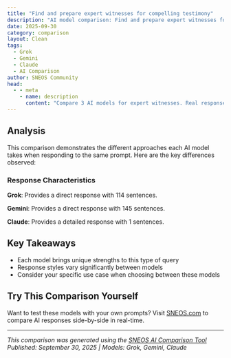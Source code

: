 ```yaml
---
title: "Find and prepare expert witnesses for compelling testimony"
description: "AI model comparison: Find and prepare expert witnesses for compelling testimony..."
date: 2025-09-30
category: comparison
layout: Clean
tags:
  - Grok
  - Gemini
  - Claude
  - AI Comparison
author: SNEOS Community
head:
  - - meta
    - name: description
      content: "Compare 3 AI models for expert witnesses. Real responses from Grok, Gemini, Claude with detailed analysis."
---
```


<ChatComparison
  title="Find and prepare expert witnesses for compelling testimony"
  prompt="Find and prepare expert witnesses for compelling testimony"
  :responses='{
    "Grok": "Finding and preparing expert witnesses for compelling testimony is a critical component of building a strong legal case, whether in a civil, criminal, or administrative proceeding. Expert witnesses provide specialized knowledge, opinions, and insights that can help clarify complex issues for a judge or jury. Below is a step-by-step guide to finding and preparing expert witnesses for effective and persuasive testimony.\n\n---\n\n### **Step 1: Identify the Need for an Expert Witness**\n1. **Understand the Case Requirements**: Determine whether an expert witness is necessary based on the issues in your case. Experts are often needed for:\n   - Technical subjects (e.g., engineering, medicine, forensics)\n   - Industry standards (e.g., construction, finance)\n   - Causation (e.g., medical malpractice, product liability)\n   - Damages (e.g., economic loss calculations)\n2. **Define the Expertise Needed**: Clearly outline the specific area of expertise required. For example, a medical malpractice case may require a surgeon with experience in a particular procedure.\n3. **Consult with Your Legal Team**: Discuss with attorneys and colleagues to ensure the expert\u2019s testimony aligns with the case strategy and legal standards (e.g., Daubert or Frye standards for admissibility in the U.S.).\n\n---\n\n### **Step 2: Find the Right Expert Witness**\n1. **Search for Qualified Experts**:\n   - **Professional Networks**: Reach out to industry associations, universities, or professional organizations related to the field of expertise.\n   - **Expert Witness Directories**: Use databases like SEAK, ALM Experts, or Round Table Group to find vetted experts.\n   - **Referrals**: Ask colleagues, other attorneys, or trusted contacts for recommendations.\n   - **Online Research**: Look for published articles, books, or research papers in the relevant field, as authors are often willing to serve as experts.\n2. **Evaluate Credentials**:\n   - Check their education, certifications, licenses, and professional experience.\n   - Review their publication history or research contributions to ensure they are authoritative in their field.\n   - Confirm they have prior experience testifying as an expert witness (courtroom experience is a plus).\n3. **Assess Availability and Conflicts of Interest**:\n   - Ensure the expert is available for depositions, trial dates, and preparation.\n   - Verify they have no conflicts of interest (e.g., prior involvement with the opposing party).\n4. **Interview Potential Experts**:\n   - Discuss their experience, approach to the case, and comfort level with testifying.\n   - Gauge their communication skills\u2014can they explain complex topics in a clear, relatable way?\n5. **Check References**:\n   - Speak with other attorneys or clients who have worked with the expert to confirm their reliability and effectiveness in court.\n\n---\n\n### **Step 3: Retain the Expert Witness**\n1. **Negotiate Fees and Terms**:\n   - Discuss hourly rates, retainer fees, and costs for preparation, travel, and testimony.\n   - Ensure clarity on payment for depositions, reports, and trial appearances.\n2. **Sign an Engagement Agreement**:\n   - Draft a contract outlining the scope of work, confidentiality requirements, deadlines, and compensation.\n   - Include a clause on the expert\u2019s independence to ensure they provide unbiased opinions.\n3. **Comply with Legal Requirements**:\n   - Disclose the expert to opposing counsel as required by court rules (e.g., expert witness lists or reports).\n   - Ensure compliance with local rules regarding expert testimony admissibility.\n\n---\n\n### **Step 4: Prepare the Expert Witness for Testimony**\n1. **Educate the Expert on the Case**:\n   - Provide all relevant case materials, including pleadings, discovery documents, depositions, and evidence.\n   - Explain the legal issues, theory of the case, and specific questions their testimony should address.\n   - Clarify the legal standards for expert opinions (e.g., Daubert criteria in the U.S., which focus on reliability and relevance).\n2. **Develop the Expert Report (if required)**:\n   - Work with the expert to draft a detailed report summarizing their findings, methodology, and opinions.\n   - Ensure the report is clear, well-organized, and supported by data or evidence.\n   - Anticipate challenges from opposing counsel and address potential weaknesses.\n3. **Prepare for Direct Examination**:\n   - Collaborate with the expert to create a narrative that is logical, concise, and persuasive.\n   - Break down complex concepts into simple, relatable terms for the jury or judge.\n   - Use visual aids (e.g., charts, diagrams, models) to enhance understanding, if permitted.\n4. **Prepare for Cross-Examination**:\n   - Conduct mock cross-examinations to simulate aggressive questioning by opposing counsel.\n   - Teach the expert to remain calm, confident, and consistent under pressure.\n   - Advise them to avoid speculation, admit limitations when appropriate, and not argue with counsel.\n   - Review potential areas of attack, such as credentials, methodology, or bias.\n5. **Train for Courtroom Demeanor**:\n   - Emphasize the importance of credibility\u2014experts should appear professional, impartial, and trustworthy.\n   - Advise on body language, tone, and eye contact (e.g., addressing the jury or judge directly).\n   - Instruct them to avoid jargon and overconfidence, as it may alienate the audience.\n6. **Review Ethical Guidelines**:\n   - Remind the expert to provide honest, objective opinions, even if they do not fully support your case.\n   - Ensure they understand they are not advocates for either side but rather neutral providers of expertise.\n\n---\n\n### **Step 5: Support the Expert During Testimony**\n1. **Meet Before Testimony**:\n   - Conduct a final prep session to review key points, refresh their memory, and address last-minute concerns.\n   - Ensure they have all necessary materials (e.g., reports, exhibits) for the courtroom.\n2. **Monitor Performance**:\n   - Observe their testimony to note areas for improvement or potential follow-up questions.\n   - Provide feedback during breaks, if appropriate, while avoiding any appearance of coaching.\n3. **Address Challenges**:\n   - Be prepared to object to improper questioning or challenges to the expert\u2019s qualifications.\n   - Use re-direct examination to clarify misunderstandings or rehabilitate credibility after cross-examination.\n\n---\n\n### **Step 6: Post-Testimony Evaluation**\n1. **Debrief with the Expert**: Discuss their performance, feedback from the court or jury (if available), and any lessons learned for future cases.\n2. **Maintain the Relationship**: If the expert performed well, consider retaining them for future cases and add them to your network.\n3. **Document Lessons Learned**: Note what worked or didn\u2019t work during preparation and testimony to improve the process for future experts.\n\n---\n\n### **Key Tips for Compelling Testimony**\n- **Focus on Clarity**: The expert\u2019s primary role is to educate the court. Their testimony should be accessible to non-experts.\n- **Emphasize Independence**: The expert must appear unbiased and objective to maintain credibility.\n- **Anticipate Challenges**: Work with the expert to identify and mitigate weaknesses in their opinions or background.\n- **Leverage Storytelling**: Encourage the expert to frame their testimony as a coherent story that supports the case narrative.\n\n---\n\n### **Common Pitfalls to Avoid**\n- **Hiring an Unqualified Expert**: Ensure the expert\u2019s credentials and experience match the case requirements.\n- **Inadequate Preparation**: Failing to prepare the expert for tough questioning can lead to damaging testimony.\n- **Overloading Testimony with Jargon**: Technical language can confuse or alienate jurors or judges.\n- **Ignoring Court Rules**: Non-compliance with disclosure deadlines or admissibility standards can result in the expert\u2019s testimony being excluded.\n- **Appearing Biased**: If the expert seems to be an advocate for your side, their credibility may be undermined.\n\n---\n\nBy following these steps, you can identify a qualified expert witness, prepare them to deliver compelling and credible testimony, and maximize their impact on your case. If you have a specific case or jurisdiction in mind, I can tailor this advice further to address local rules or specific challenges. Let me know!",
    "Gemini": "Okay, let\u0027s break down the process of finding and preparing expert witnesses for compelling testimony. This is a crucial part of many legal cases and requires a strategic and meticulous approach.\n\n**I. Finding the Right Expert Witness**\n\n**A. Defining Your Needs**\n\n1.  **Identify the Specific Subject Matter:**\n    *   What technical or specialized knowledge is needed to support your case?\n    *   Be as precise as possible. \u0022Medical expert\u0022 is too broad. \u0022Neurosurgeon specializing in traumatic brain injuries\u0022 is better.\n2.  **Determine the Expert\u0027s Role:**\n    *   **Testifying Expert:**  Will they present opinions and conclusions based on their expertise and the facts of the case?\n    *   **Consulting Expert:**  Will they help you understand the technical aspects of the case, strategize, and potentially identify weaknesses, but **not** testify?\n3.  **Outline the Required Qualifications:**\n    *   **Education:** Degrees, certifications, licenses.\n    *   **Experience:** Years in the field, relevant publications, research, prior testimony.\n    *   **Specialization:** Specific area of expertise within the broader field.\n    *   **Reputation:** Standing within their professional community.\n\n**B. Sourcing Potential Experts**\n\n1.  **Referrals:**\n    *   **Attorneys:** Ask colleagues, mentors, and other attorneys in your network for recommendations.  They may have used experts successfully in similar cases.\n    *   **Professional Organizations:**  Contact relevant professional societies or associations (e.g., the American Medical Association, the American Society of Civil Engineers). They may have member directories or referral services.\n    *   **Current Experts:** If you\u0027re already working with an expert on another aspect of the case, ask if they know anyone with the specific expertise you need.\n2.  **Expert Witness Directories and Databases:**\n    *   These can be a good starting point, but require careful vetting:\n        *   SEAK, Inc.\n        *   JurisPro\n        *   TASA (Technical Advisory Service for Attorneys)\n        *   ALM Experts\n    *   **Caution:** Be wary of \u0022professional witnesses\u0022 who testify frequently but may lack deep expertise or credibility.\n3.  **Academic Institutions:**\n    *   Professors and researchers at universities can be excellent experts, especially if your case involves cutting-edge science or technology.\n    *   Contact relevant departments directly.\n4.  **Internet Research:**\n    *   Use search engines (Google Scholar, PubMed for medical experts) to find experts who have published in the relevant field.\n    *   Review their websites, publications, and online profiles.\n5. **Court Records:**\n   *   Reviewing the experts that have been used in similar cases can be a useful starting point.\n\n**C. Screening and Evaluating Potential Experts**\n\n1.  **Initial Contact:**\n    *   Prepare a brief summary of your case and the specific expertise you need.\n    *   Ask about their availability, fees, and willingness to testify.\n2.  **Review Curriculum Vitae (CV) / Resume:**\n    *   Carefully examine their education, experience, publications, and presentations.\n    *   Look for any gaps or inconsistencies.\n3.  **Background Checks:**\n    *   Investigate their past testimony.  Has it been challenged or discredited?\n    *   Check for any disciplinary actions, malpractice claims, or ethical violations.\n    *   Google them extensively.\n4.  **Interview Potential Experts:**\n    *   This is crucial.  Ask detailed questions about their expertise, opinions on the case, and ability to explain complex information clearly and concisely.\n    *   Assess their demeanor, communication skills, and credibility.\n    *   Pose hypothetical questions to gauge their responsiveness and analytical abilities.\n    *   Determine if they are familiar with applicable standards, regulations, and guidelines.\n5.  **Review Prior Testimony and Publications:**\n    *   Obtain transcripts of their previous testimony (if available).\n    *   Analyze their publications to ensure their opinions are consistent with established scientific principles.\n\n**D. Key Qualities to Look For**\n\n*   **Deep Expertise:**  A thorough understanding of the relevant subject matter.\n*   **Excellent Communication Skills:**  Ability to explain complex information in a clear, concise, and understandable way to a jury.\n*   **Credibility:**  A strong reputation within their professional community and a history of accurate and reliable work.\n*   **Objectivity:**  The ability to provide an unbiased opinion based on the facts of the case.\n*   **Teachability:**  Willingness to learn the specific facts of your case and tailor their testimony accordingly.\n*   **Resilience:**  Ability to withstand cross-examination and defend their opinions.\n*   **Likeability:** Jurors are more likely to believe witnesses they like.\n\n**II. Preparing the Expert Witness for Testimony**\n\n**A. Thorough Case Review**\n\n1.  **Provide all Relevant Documents:**  Deposition transcripts, medical records, accident reports, photographs, videos, etc.\n2.  **Explain the Legal Standards:**  Make sure the expert understands the relevant laws and regulations.\n3.  **Clearly Define Their Role:**  Explain the scope of their testimony and the specific questions they will be asked.\n\n**B. Developing the Testimony**\n\n1.  **Outline Their Opinions:**  Work with the expert to develop a clear and logical outline of their opinions and the reasoning behind them.\n2.  **Prepare Visual Aids:**  Charts, diagrams, models, and simulations can help the jury understand complex information.\n3.  **Practice Direct Examination:**  Rehearse the questions you will ask on direct examination to ensure the testimony flows smoothly.\n4.  **Anticipate Cross-Examination:**  Brainstorm potential questions the opposing attorney might ask and develop strategies for responding effectively.\n5.  **Review Daubert/Frye Standards:** Ensure that the expert\u0027s testimony is scientifically reliable and admissible under the applicable legal standards (Daubert in federal court, Frye in some states).\n\n**C. Effective Communication Techniques**\n\n1.  **Use Plain Language:**  Avoid jargon and technical terms that the jury won\u0027t understand.\n2.  **Explain Concepts Clearly:**  Break down complex ideas into simple, understandable terms.\n3.  **Be Confident and Assertive:**  Project an image of expertise and credibility.\n4.  **Maintain Eye Contact:**  Connect with the jury and establish rapport.\n5.  **Be Responsive and Respectful:**  Answer questions directly and avoid being evasive or argumentative.\n6.  **Know Your Audience:** Tailor the testimony to the particular jury profile.\n\n**D. Cross-Examination Preparation**\n\n1.  **Mock Cross-Examination:**  Conduct mock cross-examinations to simulate the courtroom experience and identify potential weaknesses in the expert\u0027s testimony.\n2.  **Review Prior Testimony and Publications:**  Be prepared to address any inconsistencies or contradictions.\n3.  **Discuss Potential Impeachment:**  Anticipate how the opposing attorney might try to discredit the expert\u0027s testimony (e.g., bias, lack of qualifications, unreliable methodology).\n4.  **Develop Strategies for Handling Difficult Questions:**  Teach the expert how to respond to leading questions, hypothetical questions, and questions designed to confuse or mislead.\n5.  **Teach the Expert to Say \u0022I Don\u0027t Know\u0022:** It is better to admit a lack of knowledge than to speculate and provide inaccurate information.\n\n**E. Legal and Ethical Considerations**\n\n1.  **Disclosure Requirements:**  Comply with all disclosure requirements regarding expert witnesses (e.g., Rule 26 of the Federal Rules of Civil Procedure).\n2.  **Conflicts of Interest:**  Ensure that the expert does not have any conflicts of interest that could compromise their objectivity or credibility.\n3.  **Payment Agreements:**  Establish a clear and ethical payment agreement with the expert.  Payment should be for their time and expertise, not contingent on the outcome of the case.\n4.  **Ex Parte Communication:**  Avoid ex parte communication with the judge or jury about the expert\u0027s testimony.\n\n**III. Key Takeaways**\n\n*   **Start Early:**  Finding and preparing an expert witness takes time, so begin the process as soon as possible.\n*   **Be Thorough:**  Conduct thorough research and vetting to ensure you select the most qualified and credible expert.\n*   **Communicate Effectively:**  Maintain open communication with the expert throughout the process.\n*   **Prepare, Prepare, Prepare:**  Thorough preparation is essential for compelling testimony.\n*   **Stay Ethical:**  Adhere to all ethical and legal requirements.\n\n**Example Scenario:**\n\nLet\u0027s say you\u0027re representing a plaintiff in a medical malpractice case involving a delayed diagnosis of cancer.\n\n1.  **Need:** You need a medical oncologist to testify that the defendant doctor deviated from the standard of care by failing to order appropriate diagnostic tests, leading to a delayed diagnosis and a worse prognosis for the patient.\n2.  **Source:** You ask colleagues for recommendations and search online for oncologists specializing in the specific type of cancer involved.\n3.  **Screen:** You review the CVs of several potential experts, conduct background checks, and interview them.  You choose an oncologist with extensive experience treating that type of cancer, a strong publication record, and excellent communication skills.\n4.  **Prepare:** You provide the expert with all relevant medical records, explain the legal standard of care, and develop an outline of their testimony.  You practice direct examination and anticipate cross-examination questions. You show the expert what a reasonable doctor would have done in the same situation.\n5.  **Testimony:** The expert testifies clearly and persuasively that the defendant doctor\u0027s actions fell below the standard of care, causing harm to the patient.\n\nBy following these steps, you can increase your chances of finding and preparing expert witnesses who will provide compelling testimony and strengthen your case. Good luck!\n",
    "Claude": "# Expert Witness Selection and Preparation Guide\n\n## Phase 1: Identifying Expert Witnesses\n\n### Key Selection Criteria\n- **Relevant expertise** in the specific subject matter\n- **Strong credentials** (education, certifications, publications)\n- **Courtroom experience** and communication skills\n- **Reputation** and credibility in their field\n- **Availability** for case timeline\n- **No conflicts of interest**\n\n### Common Expert Categories\n- Medical professionals\n- Engineering/technical specialists\n- Financial/economic analysts\n- Forensic specialists\n- Industry subject matter experts\n- Accident reconstruction specialists\n\n## Phase 2: Vetting Process\n\n### Background Verification\n- Review CV and publications thoroughly\n- Check professional licenses and certifications\n- Research prior testimony and cross-examination transcripts\n- Verify no disciplinary actions or ethical issues\n- Assess potential opposing counsel challenges\n\n### Initial Case Assessment\n- Ensure expert can support your theory\n- Confirm opinions are scientifically/professionally sound\n- Evaluate strength of methodology\n- Test preliminary conclusions\n\n## Phase 3: Preparation Strategy\n\n### Document Review\n- Provide complete case file early\n- Allow adequate time for thorough analysis\n- Supplement with relevant literature/standards\n- Organize materials clearly\n\n### Opinion Development\n- Work collaboratively on opinion formation\n- Ensure opinions stay within expertise bounds\n- Document methodology and reasoning\n- Prepare comprehensive written report\n\n### Testimony Preparation\n- Conduct multiple practice sessions\n- Prepare for direct examination\n- Anticipate cross-examination challenges\n- Practice explaining complex concepts simply\n- Review demonstrative aids and exhibits\n\n## Phase 4: Best Practices\n\n### Communication Guidelines\n- Use clear, accessible language\n- Avoid advocacy or overstatement\n- Maintain professional demeanor\n- Stay within bounds of expertise\n\n### Ongoing Preparation\n- Regular case updates\n- Deposition preparation\n- Trial testimony rehearsal\n- Coordinate with legal team strategy\n\nWould you like me to elaborate on any specific aspect of expert witness preparation?"
  }'
  published-date="12:42"
/>

## Analysis

This comparison demonstrates the different approaches each AI model takes when responding to the same prompt. Here are the key differences observed:

### Response Characteristics

**Grok**: Provides a direct response with 114 sentences. 

**Gemini**: Provides a direct response with 145 sentences. 

**Claude**: Provides a detailed response with 1 sentences. 

## Key Takeaways

- Each model brings unique strengths to this type of query
- Response styles vary significantly between models
- Consider your specific use case when choosing between these models

## Try This Comparison Yourself

Want to test these models with your own prompts? Visit [SNEOS.com](https://sneos.com) to compare AI responses side-by-side in real-time.

---

*This comparison was generated using the [SNEOS AI Comparison Tool](https://sneos.com)*
*Published: September 30, 2025 | Models: Grok, Gemini, Claude*
